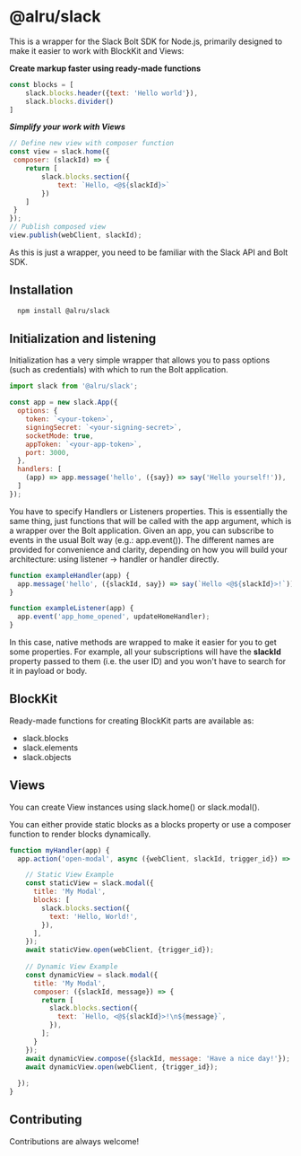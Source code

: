 
# @alru/slack

This is a wrapper for the Slack Bolt SDK for Node.js, primarily designed to make it easier to work with BlockKit and Views:

**Create markup faster using ready-made functions**
```javascript
const blocks = [
    slack.blocks.header({text: 'Hello world'}),
    slack.blocks.divider()
]
```

***Simplify your work with Views***
```javascript
// Define new view with composer function
const view = slack.home({
 composer: (slackId) => {
    return [
        slack.blocks.section({
            text: `Hello, <@${slackId}>`
        })
    ]
 }
});
// Publish composed view
view.publish(webClient, slackId);
```

As this is just a wrapper, you need to be familiar with the Slack API and Bolt SDK.
## Installation
```bash
  npm install @alru/slack
```    
## Initialization and listening


Initialization has a very simple wrapper that allows you to pass options (such as credentials) with which to run the Bolt application.

```javascript
import slack from '@alru/slack';

const app = new slack.App({
  options: {
    token: `<your-token>`,
    signingSecret: `<your-signing-secret>`,
    socketMode: true,
    appToken: `<your-app-token>`,
    port: 3000,
  },
  handlers: [
    (app) => app.message('hello', ({say}) => say('Hello yourself!')),
  ]
});
```

You have to specify Handlers or Listeners properties. This is essentially the same thing, just functions that will be called with the app argument, which is a wrapper over the Bolt application. Given an app, you can subscribe to events in the usual Bolt way (e.g.: app.event()). The different names are provided for convenience and clarity, depending on how you will build your architecture: using listener -> handler or handler directly.

```js
function exampleHandler(app) {
  app.message('hello', ({slackId, say}) => say(`Hello <@${slackId}>!`));
}
```

```js
function exampleListener(app) {
  app.event('app_home_opened', updateHomeHandler);
}
```

In this case, native methods are wrapped to make it easier for you to get some properties. For example, all your subscriptions will have the **slackId** property passed to them (i.e. the user ID) and you won't have to search for it in payload or body.
## BlockKit

Ready-made functions for creating BlockKit parts are available as:
* slack.blocks
* slack.elements
* slack.objects
## Views

You can create View instances using slack.home() or slack.modal().

You can either provide static blocks as a blocks property or use a composer function to render blocks dynamically.

```javascript
function myHandler(app) {
  app.action('open-modal', async ({webClient, slackId, trigger_id}) => {

    // Static View Example
    const staticView = slack.modal({
      title: 'My Modal',
      blocks: [
        slack.blocks.section({
          text: 'Hello, World!',
        }),
      ],
    });
    await staticView.open(webClient, {trigger_id});
    
    // Dynamic View Example
    const dynamicView = slack.modal({
      title: 'My Modal',
      composer: ({slackId, message}) => {
        return [
          slack.blocks.section({
            text: `Hello, <@${slackId}>!\n${message}`,
          }),
        ];
      }
    });
    await dynamicView.compose({slackId, message: 'Have a nice day!'});
    await dynamicView.open(webClient, {trigger_id});
    
  });
}
```
## Contributing

Contributions are always welcome!

